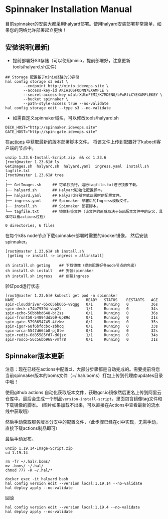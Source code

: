 # Spinnaker Installation Manual

目前spinnaker的安装大都采用halyard部署。使用halyard安装部署非常简单，如果您的网络允许部署起立更快！


## 安装说明(最新)

- 提前部署好S3存储（可以使用minio，提前部署好，注意更新tools/halyard.sh文件）

```
## Storage 配置基于minio搭建的S3存储
hal config storage s3 edit \
        --endpoint http://minio.idevops.site \
        --access-key-id AKIAIOSFODNN7EXAMPLE \
        --secret-access-key wJalrXUtnFEMI/K7MDENG/bPxRfiCYEXAMPLEKEY \
        --bucket spinnaker \
        --path-style-access true --no-validate
hal config storage edit --type s3 --no-validate
```

- 如需自定义spinnaker域名，可以修改tools/halyard.sh

```
DECK_HOST="http://spinnaker.idevops.site"
GATE_HOST="http://spin-gate.idevops.site"
```

在[actions](https://github.com/zeyangli/spinnaker-cd-install/actions) 中获取最新的版本部署脚本文件。
将该文件上传到配置好了kubectl客户端的节点中。

```
unzip 1.23.6-Install-Script.zip  && cd 1.23.6
[root@master 1.23.6]# ls
GetImages.sh  halyard.sh  halyard.yaml  ingress.yaml  install.sh  tagfile.txt
[root@master 1.23.6]# tree
.
├── GetImages.sh     ## 可单独执行，遍历tagfile.txt进行镜像下载。
├── halyard.sh       ## Halyard初始化配置脚本。
├── halyard.yaml     ## Halyard容器方式部署时的配置文件。
├── ingress.yaml     ## Spinnaker 部署后的Ingress模板文件。
├── install.sh       ## Spinnaker 部署脚本。
└── tagfile.txt      ## 镜像标签文件（该文件的形成取决于bom版本文件中的定义，具体可以看actions过程）

0 directories, 6 files
```

在每个k8s node节点下载spinnaker部署时需要的docker镜像， 然后安装spinnaker。

```
[root@master 1.23.6]# sh install.sh
 [getimg -> install -> ingress = allinstall]

sh install.sh getimg    ## 下载镜像（提前配置好各node节点的免密）
sh install.sh install   ## 安装spinnaker
sh install.sh ingress   ## 创建ingress

```
验证pod运行状态

```
[root@master 1.23.6]# kubectl get pod -n spinnaker
NAME                                READY   STATUS    RESTARTS   AGE
spin-clouddriver-65c656b665-v9qgg   0/1     Running   0          36s
spin-deck-c74b79594-vbp2l           1/1     Running   0          34s
spin-echo-56bbbbd648-bj2ss          0/1     Running   0          36s
spin-front50-54894dd569-6p89d       0/1     Running   0          31s
spin-gate-5798654745-4fzkw          0/1     Running   0          35s
spin-igor-68f6bfdcbc-zbhcq          0/1     Running   0          33s
spin-orca-5547d664b8-pj8tw          0/1     Running   0          32s
spin-redis-6d85585fd7-d6jzx         1/1     Running   0          34s
spin-rosco-56c56bb968-vmfr8         0/1     Running   0          31s
```

## Spinnaker版本更新
注意：现在已经在actions中配置ci，大部分步骤都是自动完成的。需要提前将您当前spinnaker版本的boms文件（~/.hal/.boms）打包上传到代理库updates目录中哦！

使用github actions 自动化获取版本文件，获取gcr.io镜像然后更名上传到阿里云仓库中。最后会生成一个制品`version-install-script`，里面包含镜像tag文件和下载镜像的脚本。
(图片如果加载不出来，可以直接在Actions中查看最新的流水线中获取哦)

然后手动获取服务版本分支中的配置文件，（此步骤已经在ci中实现，无需手动，直接下载actions制品即可）


最后手动发布。

```
unzip 1.19.14-Image-Script.zip
cd 1.19.14

rm -fr ~/.hal/.boms/
mv .boms/ ~/.hal/
chmod 777 -R ~/.hal/*
 
docker exec -it halyard bash
hal config version edit --version local:1.19.14 --no-validate
hal deploy apply --no-validate
```

回滚
```
hal config version edit --version local:1.19.4 --no-validate
hal deploy apply --no-validate
```


